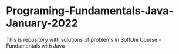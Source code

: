 # Programing-Fundamentals-Java-January-2022
This is repository with solutions of problems in SoftUni Course - Fundamentals with Java
